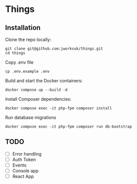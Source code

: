 # Things

## Installation

Clone the repo locally:

```shell
git clone git@github.com:jworksuk/things.git
cd things
```

Copy .env file

```shell
cp .env.example .env
```

Build and start the Docker containers:
```shell
docker compose up --build -d
```

Install Composer dependencies:

```shell
docker compose exec -it php-fpm composer install
```

Run database migrations

```shell
docker compose exec -it php-fpm composer run db-bootstrap
```

## TODO
- [ ] Error handling
- [ ] Auth Token
- [ ] Events
- [ ] Console app
- [ ] React App